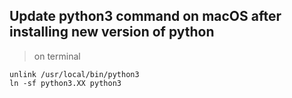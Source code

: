 ## Update python3 command on macOS after installing new version of python

> on terminal

`unlink /usr/local/bin/python3`  
`ln -sf python3.XX python3`
